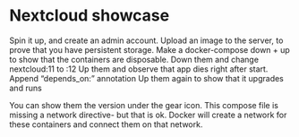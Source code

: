 # Nextcloud showcase

Spin it up, and create an admin account.
Upload an image to the server, to prove that you have persistent storage.
Make a docker-compose down + up to show that the containers are disposable.
Down them and change nextcloud:11 to :12
Up them and observe that app dies right after start.
Append “depends_on:” annotation
Up them again to show that it upgrades and runs

You can show them the version under the gear icon.
This compose file is missing a network directive- but that is ok. Docker will create a network for these containers and connect them on that network.


